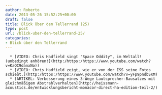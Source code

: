 ```yaml
---
author: Roberto
date: 2013-05-26 15:52:25+00:00
draft: false
title: Blick über den Tellerrand (25)
type: post
url: /blick-uber-den-tellerrand-25/
categories:
- Blick über den Tellerrand
---
```



	  * [VIDEO: Chris Hadfield singt "Space Oddity", im Weltall! (unbedingt anhören!](http:/https:/https://www.youtube.com/watch?v=KaOC9danxNo))
	  * [VIDEO: Chris Hadfield zeigt, wie er von der ISS seine Fotos schießt.](http:/https:/https://www.youtube.com/watch?v=yFp9pndbSKM)
	  * [ARTIKEL: Verbesserung eines 3-Wege Lautsprecher-Bausatzes mit gleichmäßigem Abstrahlverhalten](http://heissmann-acoustics.de/entwicklungsbericht-monacor-direct-ha-edition-teil-2/)

